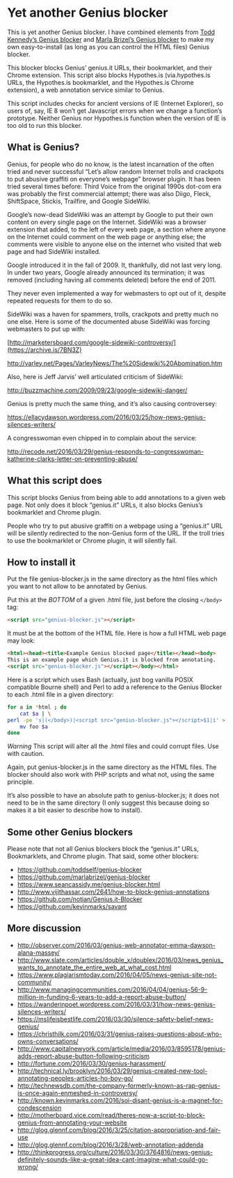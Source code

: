 # Yet another Genius blocker

This is yet another Genius blocker.  I have combined elements from 
[Todd Kennedy’s Genius blocker](https://github.com/toddself/genius-blocker)
and
[Marla Brizel’s Genius blocker](https://github.com/marlabrizel/genius-blocker/)
to make my own easy-to-install (as long as you can control the HTML
files) Genius blocker.

This blocker blocks Genius’ genius.it URLs, their bookmarklet, and their
Chrome extension.  This script also blocks Hypothes.is (via.hypothes.is
URLs, the Hypothes.is bookmarklet, and the Hypothes.is Chrome extension),
a web annotation service similar to Genius.

This script includes checks for ancient versions of IE (Internet
Explorer), so users of, say, IE 8 won’t get Javascript errors when we
change a function’s prototype.  Neither Genius nor Hypothes.is function
when the version of IE is too old to run this blocker.

## What is Genius?

Genius, for people who do no know, is the latest incarnation of the
often tried and never successful “Let’s allow random Internet trolls
and crackpots to put abusive graffiti on everyone’s webpage” browser
plugin.  It has been tried several times before: Third Voice from
the original 1990s dot-com era was probably the first commercial attempt;
there was also Diigo, Fleck, ShiftSpace, Stickis, Trailfire, and Google
SideWiki.  

Google’s now-dead SideWiki was an attempt by Google to put their own
content on every single page on the Internet. SideWiki was a browser
extension that added, to the left of every web page, a section where
anyone on the Internet could comment on the web page or anything else;
the comments were visible to anyone else on the internet who visited
that web page and had SideWiki installed.

Google introduced it in the fall of 2009. It, thankfully, did not last
very long. In under two years, Google already announced its termination;
it was removed (including having all comments deleted) before the end
of 2011.

They never even implemented a way for webmasters to opt out of it,
despite repeated requests for them to do so.

SideWiki was a haven for spammers, trolls, crackpots and pretty much
no one else. Here is some of the documented abuse SideWiki was forcing
webmasters to put up with:

[http://marketersboard.com/google-sidewiki-controversy/](https://archive.is/7BN3Z)

http://varley.net/Pages/VarleyNews/The%20Sidewiki%20Abomination.htm

Also, here is Jeff Jarvis’ well articulated criticism of SideWiki:

http://buzzmachine.com/2009/09/23/google-sidewiki-danger/ 

Genius is pretty much the same thing, and it’s also causing
controversey:

https://ellacydawson.wordpress.com/2016/03/25/how-news-genius-silences-writers/

A congresswoman even chipped in to complain about the service:

http://recode.net/2016/03/29/genius-responds-to-congresswoman-katherine-clarks-letter-on-preventing-abuse/

## What this script does

This script blocks Genius from being able to add annotations to a given
web page.  Not only does it block “genius.it” URLs, it also blocks Genius’s
bookmarklet and Chrome plugin.

People who try to put abusive graffiti on a webpage using a “genius.it”
URL will be silently redirected to the non-Genius form of the URL.  If
the troll tries to use the bookmarklet or Chrome plugin, it will silently
fail.

## How to install it

Put the file genius-blocker.js in the same directory as the html
files which you want to not allow to be annotated by Genius.

Put this at the *BOTTOM* of a given .html file, just before the closing
`</body>`
tag:

```html
<script src="genius-blocker.js"></script>
```

It must be at the bottom of the HTML file.  Here is how a full HTML web
page may look:

```html
<html><head><title>Example Genius blocked page</title></head><body>
This is an example page which Genius.it is blocked from annotating.
<script src="genius-blocker.js"></script></body></html>
```

Here is a script which uses Bash (actually, just bog vanilla POSIX 
compatible Bourne shell) and Perl to add a reference to the Genius 
Blocker to each .html file in a given directory:

```bash
for a in *html ; do 
    cat $a | \
perl -pe 's|(</body>)|<script src="genius-blocker.js"></script>$1|i' > foo
    mv foo $a
done
```

*Warning* This script will alter all the .html files and could corrupt
files. Use with caution.

Again, put genius-blocker.js in the same directory as the HTML files. 
The blocker should also work with PHP scripts and what not, using the
same principle. 

It’s also possible to have an absolute path to genius-blocker.js; it
does not need to be in the same directory (I only suggest this because
doing so makes it a bit easier to describe how to install).

## Some other Genius blockers

Please note that not all Genius blockers block the “genius.it” URLs,
Bookmarklets, and Chrome plugin.  That said, some other blockers:

* https://github.com/toddself/genius-blocker
* https://github.com/marlabrizel/genius-blocker
* https://www.seancassidy.me/genius-blocker.html
* http://www.vijithassar.com/2641/how-to-block-genius-annotations 
* https://github.com/notian/Genius.it-Blocker
* https://github.com/kevinmarks/savant

## More discussion

* http://observer.com/2016/03/genius-web-annotator-emma-dawson-alana-massey/
* http://www.slate.com/articles/double_x/doublex/2016/03/news_genius_wants_to_annotate_the_entire_web_at_what_cost.html
* https://www.plagiarismtoday.com/2016/04/05/news-genius-site-not-community/
* http://www.managingcommunities.com/2016/04/04/genius-56-9-million-in-funding-6-years-to-add-a-report-abuse-button/
* https://wanderinpoet.wordpress.com/2016/03/31/how-news-genius-silences-writers/
* https://mslifeisbestlife.com/2016/03/30/silence-safety-belief-news-genius/
* https://christhilk.com/2016/03/31/genius-raises-questions-about-who-owns-conversations/
* http://www.capitalnewyork.com/article/media/2016/03/8595178/genius-adds-report-abuse-button-following-criticism
* http://fortune.com/2016/03/30/genius-harassment/
* http://technical.ly/brooklyn/2016/03/29/genius-created-new-tool-annotating-peoples-articles-ho-boy-go/
* http://technewsdb.com/the-company-formerly-known-as-rap-genius-is-once-again-enmeshed-in-controversy/
* http://known.kevinmarks.com/2016/soi-disant-genius-is-a-magnet-for-condescension
* http://motherboard.vice.com/read/theres-now-a-script-to-block-genius-from-annotating-your-website
* http://glog.glennf.com/blog/2016/3/25/citation-appropriation-and-fair-use
* http://glog.glennf.com/blog/2016/3/28/web-annotation-addenda
* http://thinkprogress.org/culture/2016/03/30/3764816/news-genius-definitely-sounds-like-a-great-idea-cant-imagine-what-could-go-wrong/

